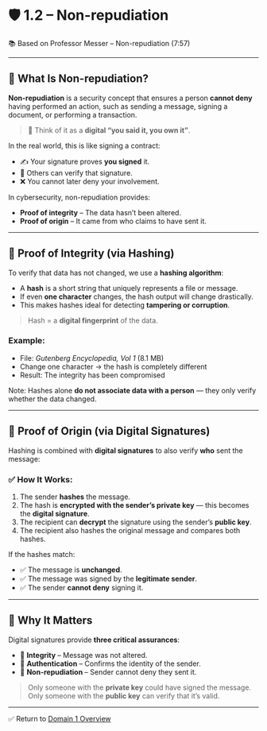 # 🛡️ 1.2 – Non-repudiation

📚 Based on Professor Messer – Non-repudiation (7:57)

---

## 🎯 What Is Non-repudiation?

**Non-repudiation** is a security concept that ensures a person **cannot deny** having performed an action, such as sending a message, signing a document, or performing a transaction.

> 🧠 Think of it as a **digital “you said it, you own it”**.

In the real world, this is like signing a contract:
- ✍️ Your signature proves **you signed** it.
- 🧾 Others can verify that signature.
- ❌ You cannot later deny your involvement.

In cybersecurity, non-repudiation provides:
- **Proof of integrity** – The data hasn’t been altered.
- **Proof of origin** – It came from who claims to have sent it.

---

## 🧪 Proof of Integrity (via Hashing)

To verify that data has not changed, we use a **hashing algorithm**:
- A **hash** is a short string that uniquely represents a file or message.
- If even **one character** changes, the hash output will change drastically.
- This makes hashes ideal for detecting **tampering or corruption**.

> Hash = a **digital fingerprint** of the data.

### Example:
- File: *Gutenberg Encyclopedia, Vol 1* (8.1 MB)
- Change one character → the hash is completely different
- Result: The integrity has been compromised

Note: Hashes alone **do not associate data with a person** — they only verify whether the data changed.

---

## 🔐 Proof of Origin (via Digital Signatures)

Hashing is combined with **digital signatures** to also verify **who** sent the message:

### ✅ How It Works:
1. The sender **hashes** the message.
2. The hash is **encrypted with the sender’s private key** — this becomes the **digital signature**.
3. The recipient can **decrypt** the signature using the sender’s **public key**.
4. The recipient also hashes the original message and compares both hashes.

If the hashes match:
- ✅ The message is **unchanged**.
- ✅ The message was signed by the **legitimate sender**.
- ✅ The sender **cannot deny** signing it.

---

## 🔏 Why It Matters

Digital signatures provide **three critical assurances**:
- 🧾 **Integrity** – Message was not altered.
- 👤 **Authentication** – Confirms the identity of the sender.
- 🚫 **Non-repudiation** – Sender cannot deny they sent it.

> Only someone with the **private key** could have signed the message.  
> Only someone with the **public key** can verify that it’s valid.

---

✅ Return to [Domain 1 Overview](./README.md)

